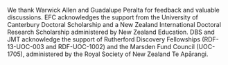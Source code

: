We thank Warwick Allen and Guadalupe Peralta for feedback and valuable discussions. 
EFC acknowledges the support from the University of Canterbury Doctoral Scholarship and a New Zealand International Doctoral Research Scholarship administered by New Zealand Education. 
DBS and JMT acknowledge the support of Rutherford Discovery Fellowships (RDF-13-UOC-003 and RDF-UOC-1002) and the Marsden Fund Council (UOC-1705), administered by the Royal Society of New Zealand Te Apārangi.
